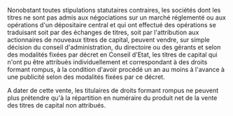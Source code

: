 Nonobstant toutes stipulations statutaires contraires, les sociétés dont les titres ne sont pas admis aux négociations sur un marché réglementé ou aux opérations d'un dépositaire central et qui ont effectué des opérations se traduisant soit par des échanges de titres, soit par l'attribution aux actionnaires de nouveaux titres de capital, peuvent vendre, sur simple décision du conseil d'administration, du directoire ou des gérants et selon des modalités fixées par décret en Conseil d'Etat, les titres de capital qui n'ont pu être attribués individuellement et correspondant à des droits formant rompus, à la condition d'avoir procédé un an au moins à l'avance à une publicité selon des modalités fixées par ce décret.

A dater de cette vente, les titulaires de droits formant rompus ne peuvent plus prétendre qu'à la répartition en numéraire du produit net de la vente des titres de capital non attribués.
